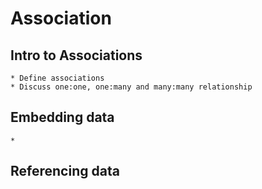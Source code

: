 # Association

## Intro to Associations
    * Define associations
    * Discuss one:one, one:many and many:many relationship

## Embedding data
    * 

## Referencing data